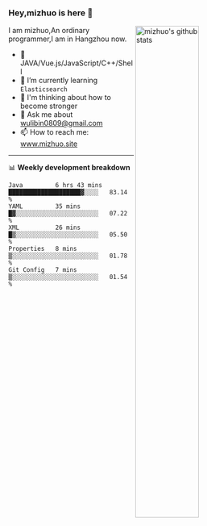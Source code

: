 ### Hey,mizhuo is here 👋

<img align="right" alt="mizhuo's github stats" width="50%" src="https://github-readme-stats.vercel.app/api?username=mizhuo&theme=tokyonight&show_icons=true">

I am mizhuo,An ordinary programmer,I am in Hangzhou now.

- 🔭 JAVA/Vue.js/JavaScript/C++/Shell
- 🌱 I’m currently learning `Elasticsearch`
- 🤔 I'm thinking about how to become stronger
- 💬 Ask me about wulibin0809@gmail.com
- 📫 How to reach me: www.mizhuo.site

---
📊 **Weekly development breakdown**

<!--START_SECTION:waka-->
```text
Java         6 hrs 43 mins   ████████████████████▓░░░░   83.14 % 
YAML         35 mins         █▓░░░░░░░░░░░░░░░░░░░░░░░   07.22 % 
XML          26 mins         █▒░░░░░░░░░░░░░░░░░░░░░░░   05.50 % 
Properties   8 mins          ▒░░░░░░░░░░░░░░░░░░░░░░░░   01.78 % 
Git Config   7 mins          ▒░░░░░░░░░░░░░░░░░░░░░░░░   01.54 % 
```
<!--END_SECTION:waka-->
